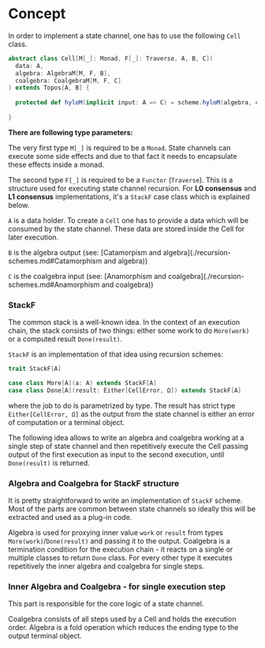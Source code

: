 # Concept

In order to implement a state channel, one has to use the following `Cell` class.

```scala
abstract class Cell[M[_]: Monad, F[_]: Traverse, A, B, C](
  data: A,
  algebra: AlgebraM[M, F, B],
  coalgebra: CoalgebraM[M, F, C]
) extends Topos[A, B] {
  
  protected def hyloM(implicit input: A => C) = scheme.hyloM(algebra, coalgebra).apply(input(data))
  
}
```

**There are following type parameters:**

The very first type `M[_]` is required to be a `Monad`. State channels can execute some side effects
and due to that fact it needs to encapsulate these effects inside a monad.
  
The second type `F[_]` is required to be a `Functor` (`Traverse`).
This is a structure used for executing state channel recursion.
For **L0 consensus** and **L1 consensus** implementations, it's a `StackF` case class which is explained below.
  
`A` is a data holder. To create a `Cell` one has to provide a data which will be consumed by the state channel.
These data are stored inside the Cell for later execution.
  
`B` is the algebra output (see: [Catamorpism and algebra](./recursion-schemes.md#Catamorphism and algebra))
  
`C` is the coalgebra input (see: [Anamorphism and coalgebra](./recursion-schemes.md#Anamorphism and coalgebra))

### StackF

The common stack is a well-known idea. In the context of an execution chain, the stack consists of two things:
either some work to do `More(work)` or a computed result `Done(result)`.

`StackF` is an implementation of that idea using recursion schemes: 

```scala
trait StackF[A]

case class More[A](a: A) extends StackF[A]
case class Done[A](result: Either[CellError, Ω]) extends StackF[A]
```

where the job to do is parametrized by type. The result has strict type `Either[CellError, Ω]`
as the output from the state channel is either an error of computation or a terminal object.

The following idea allows to write an algebra and coalgebra working at a single step of state channel and then
repetitively execute the Cell passing output of the first execution as input to the second execution, until `Done(result)` is returned.   

### Algebra and Coalgebra for StackF structure

It is pretty straightforward to write an implementation of `StackF` scheme.
Most of the parts are common between state channels so ideally this will be extracted and used as a plug-in code.

Algebra is used for proxying inner value `work` or `result` from types `More(work)`/`Done(result)` and passing it to the output.
Coalgebra is a termination condition for the execution chain - it reacts on a single or multiple classes to return `Done` class.
For every other type it executes repetitively the inner algebra and coalgebra for single steps.

### Inner Algebra and Coalgebra - for single execution step

This part is responsible for the core logic of a state channel.

Coalgebra consists of all steps used by a Cell and holds the execution order.
Algebra is a fold operation which reduces the ending type to the output terminal object. 